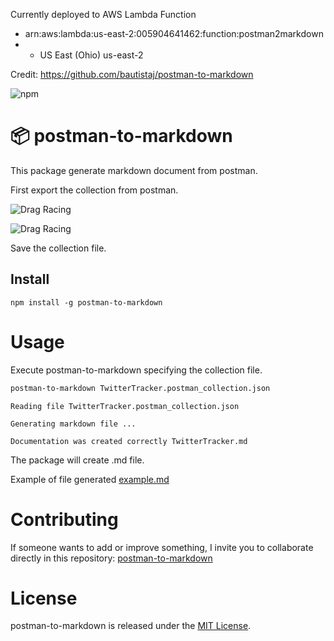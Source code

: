 Currently deployed to AWS Lambda Function

- arn:aws:lambda:us-east-2:005904641462:function:postman2markdown
- - US East (Ohio) us-east-2

Credit: https://github.com/bautistaj/postman-to-markdown

![npm](https://img.shields.io/npm/v/postman-to-markdown?style=plastic)

# 📦  postman-to-markdown

This package generate markdown document from postman.

First export the collection from postman.

![Drag Racing](./resources/export_collection.png)

![Drag Racing](./resources/export.png)

Save the collection file.

## Install

```npm
npm install -g postman-to-markdown
```

# Usage

Execute postman-to-markdown specifying the collection file.

```bash
postman-to-markdown TwitterTracker.postman_collection.json 
```

```
Reading file TwitterTracker.postman_collection.json

Generating markdown file ...

Documentation was created correctly TwitterTracker.md
```
The package will create .md file.

Example of file generated [example.md](https://github.com/bautistaj/postman-to-markdown/blob/master/resources/example.md)

# Contributing
If someone wants to add or improve something, I invite you to collaborate directly in this repository: [postman-to-markdown](https://github.com/bautistaj/postman-to-markdown.git)

# License
postman-to-markdown is released under the [MIT License](https://opensource.org/licenses/MIT).
